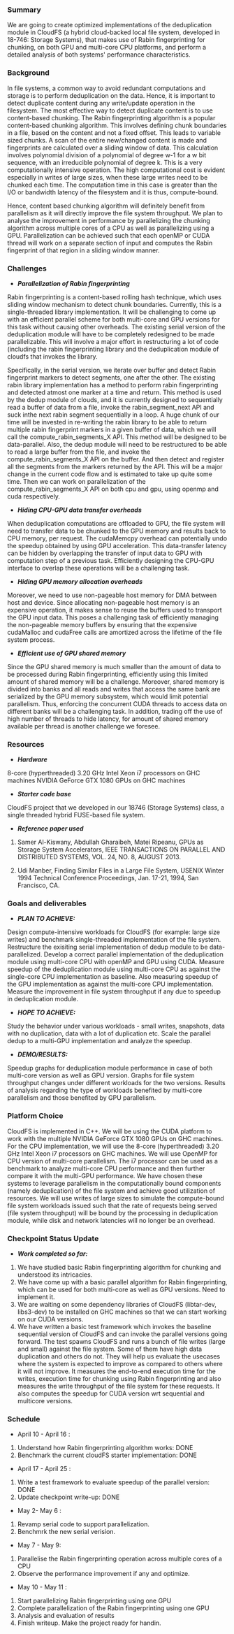 ### Summary

We are going to create optimized implementations of the deduplication module in CloudFS (a hybrid cloud-backed local file system, developed in 18-746: Storage Systems), that makes use of Rabin fingerprinting for chunking, on both GPU and multi-core CPU platforms, and perform a detailed analysis of both systems' performance characteristics.

### Background

  In file systems, a common way to avoid redundant computations and storage is to perform deduplication on the data. Hence, it is important to detect duplicate content during any write/update operation in the filesystem. The most effective way to detect duplicate content is to use content-based chunking. The Rabin fingerprinting algorithm is a popular content-based chunking algorithm. This involves defining chunk boundaries in a file, based on the content and not a fixed offset. This leads to variable sized chunks. A scan of the entire new/changed content is made and fingerprints are calculated over a sliding window of data. This calculation involves polynomial division of a polynomial of degree w-1 for a w bit sequence, with an irreducible polynomial of degree k. This is a very computationally intensive operation. The high computational cost is evident especially in writes of large sizes, when these large writes need to be chunked each time. The computation time in this case is greater than the I/O or bandwidth latency of the filesystem and it is thus, compute-bound. 
  
  Hence, content based chunking algorithm will definitely benefit from parallelism as it will directly improve the file system throughput. We plan to analyse the improvement in performance by parallelizing the chunking algorithm across multiple cores of a CPU as well as parallelizing using a GPU. Parallelization can be achieved such that each openMP or CUDA thread will work on a separate section of input and computes the Rabin fingerprint of that region in a sliding window manner. 

### Challenges

- ***Parallelization of Rabin fingerprinting***

Rabin fingerprinting is a content-based rolling hash technique, which uses sliding window mechanism to detect chunk boundaries. Currently, this is a single-threaded library implementation. It will be challenging to come up with an efficient parallel scheme for both multi-core and GPU versions for this task without causing other overheads. The existing serial version of the deduplication module will have to be completely redesigned to be made parallelizable. This will involve a major effort in restructuring a lot of code (including the rabin fingerprinting library and the deduplication module of cloudfs that invokes the library.

Specifically, in the serial version, we iterate over buffer and detect Rabin fingerprint markers to detect segments, one after the other. The existing rabin library implementation has a method to perform rabin fingerprinting and detected atmost one marker at a time and return. This method is used by the dedup module of clouds, and it is currently designed to sequentially read a buffer of data from a file, invoke the rabin_segment_next API and suck inthe next rabin segment sequentially in a loop. A huge chunk of our time will be invested in re-writing the rabin library to be able to return multiple rabin fingerprint markers in a given buffer of data, which we will call the compute_rabin_segments_X API. This method will be designed to be data-parallel. Also, the dedup module will need to be restructured to be able to read a large buffer from the file, and invoke the compute_rabin_segments_X API on the buffer. And then detect and register all the segments from the markers returned by the API. This will be a major change in the current code flow and is estimated to take up quite some time. Then we can work on parallelization of the compute_rabin_segments_X API on both cpu and gpu, using openmp and cuda respectively.

- ***Hiding CPU-GPU data transfer overheads***

When deduplication computations are offloaded to GPU, the file system will need to transfer data to be chunked to the GPU memory and results back to CPU memory, per request. The cudaMemcpy overhead can potentially undo the speedup obtained by using GPU acceleration. This data-transfer latency can be hidden by overlapping the transfer of input data to GPU with computation step of a previous task. Efficiently designing the CPU-GPU interface to overlap these operations will be a challenging task. 

- ***Hiding GPU memory allocation overheads***

Moreover, we need to use non-pageable host memory for DMA between host and device. Since allocating non-pageable host memory is an expensive operation, it makes sense to reuse the buffers used to transport the GPU input data. This poses a challenging task of efficiently managing the non-pageable memory buffers by ensuring that the expensive cudaMalloc and cudaFree calls are amortized across the lifetime of the file system process.

- ***Efficient use of GPU shared memory***

Since the GPU shared memory is much smaller than the amount of data to be processed during Rabin fingerprinting, efficiently using this limited amount of shared memory will be a challenge. Moreover, shared memory is divided into banks and all reads and writes that access the same bank are serialized by the GPU memory subsystem, which would limit potential parallelism. Thus, enforcing the concurrent CUDA threads to access data on different banks will be a challenging task. In addition, trading off the use of high number of threads to hide latency, for amount of shared memory available per thread is another challenge we foresee.

### Resources

- ***Hardware***

8-core (hyperthreaded) 3.20 GHz Intel Xeon i7 processors on GHC machines
NVIDIA GeForce GTX 1080 GPUs on GHC machines

- ***Starter code base***

CloudFS project that we developed in our 18746 (Storage Systems) class, a single threaded hybrid FUSE-based file system.

- ***Reference paper used***

1. Samer Al-Kiswany, Abdullah Gharaibeh, Matei Ripeanu, GPUs as Storage System Accelerators, IEEE TRANSACTIONS ON PARALLEL AND DISTRIBUTED SYSTEMS, VOL. 24, NO. 8, AUGUST 2013.

2. Udi Manber, Finding Similar Files in a Large File System, USENIX Winter 1994 Technical Conference Proceedings, Jan. 17-21, 1994, San Francisco, CA.


### Goals and deliverables

- ***PLAN TO ACHIEVE:***

Design compute-intensive workloads for CloudFS (for example: large size writes) and benchmark single-threaded implementation of the file system.
Restructure the exisiting serial implementation of dedup module to be data-parallelized.
Develop a correct parallel implementation of the deduplication module using multi-core CPU with openMP and GPU using CUDA.
Measure speedup of the deduplication module using multi-core CPU as against the single-core CPU implementation as baseline. Also measuring speedup of the GPU implementation as against the multi-core CPU implementation.
Measure the improvement in file system throughput if any due to speedup in deduplication module.

- ***HOPE TO ACHIEVE:***

Study the behavior under various workloads - small writes, snapshots, data with no duplication, data with a lot of duplication etc.
Scale the parallel dedup to a multi-GPU implementation and analyze the speedup.

- ***DEMO/RESULTS:***

Speedup graphs for deduplication module performance in case of both multi-core version as well as GPU version.
Graphs for file system throughput changes under different workloads for the two versions.
Results of analysis regarding the type of workloads benefited by multi-core parallelism and those benefited by GPU parallelism.

### Platform Choice

CloudFS is implemented in C++. We will be using the CUDA platform to work with the multiple NVIDIA GeForce GTX 1080 GPUs on GHC machines. For the CPU implementation, we will use the 8-core (hyperthreaded) 3.20 GHz Intel Xeon i7 processors on GHC machines. We will use OpenMP for CPU version of multi-core parallelism. The i7 processor can be used as a  benchmark to analyze multi-core CPU performance and then further compare it with the multi-GPU performance. We have chosen these systems to leverage parallelism in the computationally bound components (namely deduplication) of the file system and achieve good utilization of resources. We will use writes of large sizes to simulate the compute-bound file system workloads issued such that the rate of requests being served (file system throughput) will be bound by the processing in deduplication module, while disk and network latencies will no longer be an overhead.

### Checkpoint Status Update

- ***Work completed so far:***
1. We have studied basic Rabin fingerprinting algorithm for chunking and understood its intricacies.
2. We have come up with a basic parallel algorithm for Rabin fingerprinting, which can be used for both multi-core as well as GPU versions. Need to implement it.
3. We are waiting on some dependency libraries of CloudFS (libtar-dev, libs3-dev) to be installed on GHC machines so that we can start working on our CUDA versions.
4. We have written a basic test framework which invokes the baseline sequential version of CloudFS and can invoke the parallel versions going forward. The test spawns CloudFS and runs a bunch of file writes (large and small) against the file system. Some of them have high data duplication and others do not. They will help us evaluate the usecases where the system is expected to improve as compared to others where it will not improve. It measures the end-to-end execution time for the writes, execution time for chunking using Rabin fingerprinting and also measures the write throughput of the file system for these requests. It also computes the speedup for CUDA version wrt sequential and multicore versions.

### Schedule

- April 10 - April 16 : 
1. Understand how Rabin fingerprinting algorithm works: DONE
2. Benchmark the current cloudFS starter implementation: DONE

- April 17 - April 25 : 
1. Write a test framework to evaluate speedup of the parallel version: DONE
2. Update checkpoint write-up: DONE

- May 2- May 6 : 
1. Revamp serial code to support parallelization.
2. Benchmrk the new serial verision.

- May 7 - May 9:
1. Parallelise the Rabin fingerprinting operation across multiple cores of a CPU
2. Observe the performance improvement if any and optimize.

- May 10 - May 11 : 
1. Start parallelizing Rabin fingerprinting using one GPU
2. Complete parallelization of the Rabin fingerprinting using one GPU
3. Analysis and evaluation of results
4. Finish writeup. Make the project ready for handin.

